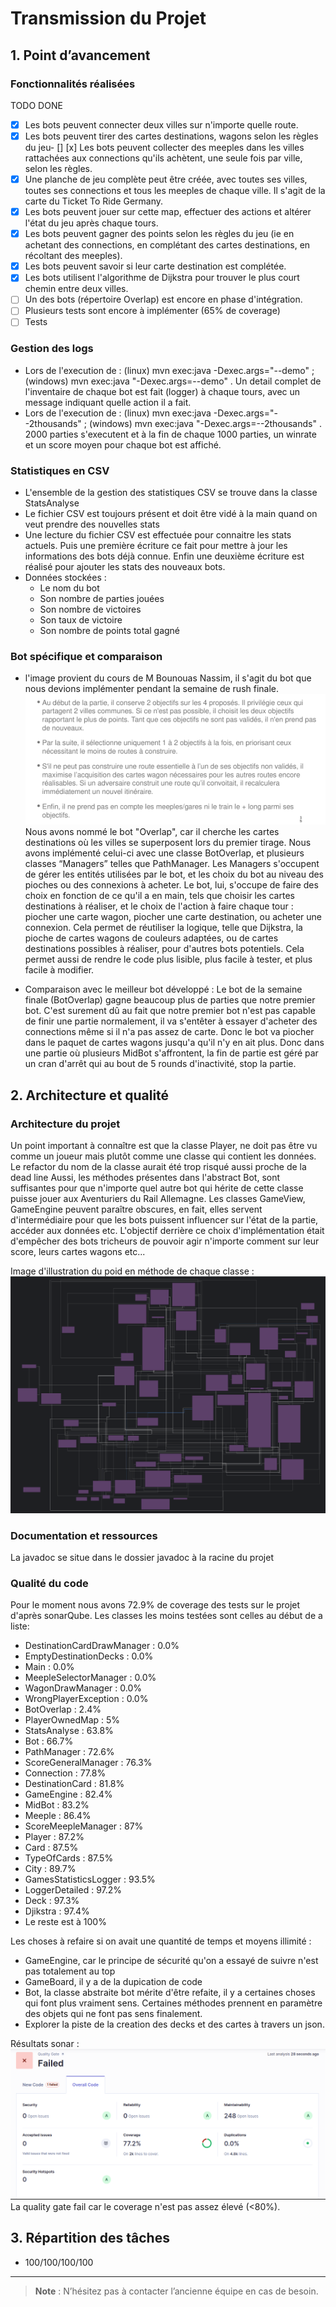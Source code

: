 # Transmission du Projet

## 1. Point d’avancement

### Fonctionnalités réalisées

TODO DONE 
- [x] Les bots peuvent connecter deux villes sur n'importe quelle route.
- [x] Les bots peuvent tirer des cartes destinations, wagons selon les règles du jeu- [] [x] Les bots peuvent collecter des meeples dans les villes rattachées aux connections qu'ils achètent, une seule fois par ville, selon les règles.
- [x] Une planche de jeu complète peut être créée, avec toutes ses villes, toutes ses connections et tous les meeples de chaque ville. Il s'agit de la carte du Ticket To Ride Germany.
- [x] Les bots peuvent jouer sur cette map, effectuer des actions et altérer l'état du jeu après chaque tours.
- [x] Les bots peuvent gagner des points selon les règles du jeu (ie en achetant des connections, en complétant des cartes destinations, en récoltant des meeples).
- [x] Les bots peuvent savoir si leur carte destination est complétée.
- [x] Les bots utilisent l'algorithme de Dijkstra pour trouver le plus court chemin entre deux villes.
- [ ] Un des bots (répertoire Overlap) est encore en phase d'intégration.
- [ ] Plusieurs tests sont encore à implémenter (65% de coverage)
- [ ] Tests 

### Gestion des logs
- Lors de l'execution de :
  (linux) mvn exec:java -Dexec.args="--demo" ; (windows) mvn exec:java "-Dexec.args=--demo"
. Un detail complet de l'inventaire de chaque bot est fait (logger) à chaque tours, avec un message indiquant quelle action il a fait.
- Lors de l'execution de : (linux) mvn exec:java -Dexec.args="--2thousands" ; (windows) mvn exec:java "-Dexec.args=--2thousands"
. 2000 parties s'executent et à la fin de chaque 1000 parties, un winrate et un score moyen pour chaque bot est affiché.

### Statistiques en CSV
- L'ensemble de la gestion des statistiques CSV se trouve dans la classe StatsAnalyse 
- Le fichier CSV est toujours présent et doit être vidé à la main quand on veut prendre des nouvelles stats 
- Une lecture du fichier CSV est effectuée pour connaitre les stats actuels.
  Puis une première écriture ce fait pour mettre à jour les informations des bots déjà connue.
  Enfin une deuxième écriture est réalisé pour ajouter les stats des nouveaux bots.
- Données stockées : 
  - Le nom du bot
  - Son nombre de parties jouées
  - Son nombre de victoires
  - Son taux de victoire
  - Son nombre de points total gagné

### Bot spécifique et comparaison

- l'image provient du cours de M Bounouas Nassim, il s'agit du bot que nous devions implémenter pendant la semaine de rush finale. 
![img_2.png](img_2.png)
Nous avons nommé le bot "Overlap", car il cherche les cartes destinations où les villes se superposent lors du premier tirage. 
Nous avons implémenté celui-ci avec une classe BotOverlap, et plusieurs classes “Managers” telles que PathManager. Les Managers s'occupent de gérer les entités utilisées par le bot, et les choix du bot au niveau des pioches ou des connexions à acheter. Le bot, lui, s'occupe de faire des choix en fonction de ce qu'il a en main, tels que choisir les cartes destinations à réaliser, et le choix de l'action à faire chaque tour : piocher une carte wagon, piocher une carte destination, ou acheter une connexion. 
Cela permet de réutiliser la logique, telle que Dijkstra, la pioche de cartes wagons de couleurs adaptées, ou de cartes destinations possibles à réaliser, pour d'autres bots potentiels. Cela permet aussi de rendre le code plus lisible, plus facile à tester, et plus facile à modifier.

- Comparaison avec le meilleur bot développé :
  Le bot de la semaine finale (BotOverlap) gagne beaucoup plus de parties que notre premier bot. C'est surement dû au fait que notre premier bot n'est pas capable
de finir une partie normalement, il va s'entêter à essayer d'acheter des connections même si il n'a pas assez de carte. Donc le bot va piocher dans le paquet de cartes wagons jusqu'a qu'il n'y en ait plus.
Donc dans une partie où plusieurs MidBot s'affrontent, la fin de partie est géré par un cran d'arrêt qui au bout de 5 rounds d'inactivité, stop la partie.

## 2. Architecture et qualité

### Architecture du projet
Un point important à connaître est que la classe Player, ne doit pas être vu comme un joueur mais plutôt comme
une classe qui contient les données. Le refactor du nom de la classe aurait été trop risqué aussi proche de la dead line
Aussi, les méthodes présentes dans l'abstract Bot, sont suffisantes pour que n'importe quel autre bot qui hérite de cette
classe puisse jouer aux Aventuriers du Rail Allemagne.
Les classes GameView, GameEngine peuvent paraître obscures, en fait, elles servent d'intermédiaire pour que les bots puissent
influencer sur l'état de la partie, accéder aux données etc. 
L'objectif derrière ce choix d'implémentation était d'empêcher des bots tricheurs de pouvoir agir n'importe comment sur leur score, 
leurs cartes wagons etc... 

Image d'illustration du poid en méthode de chaque classe :
![img_1.png](img_1.png)

### Documentation et ressources
La javadoc se situe dans le dossier javadoc à la racine du projet

### Qualité du code
Pour le moment nous avons 72.9% de coverage des tests sur le projet d'après sonarQube.
Les classes les moins testées sont celles au début de a liste:
- DestinationCardDrawManager : 0.0%
- EmptyDestinationDecks : 0.0%
- Main : 0.0%
- MeepleSelectorManager : 0.0%
- WagonDrawManager : 0.0%
- WrongPlayerException : 0.0%
- BotOverlap : 2.4%
- PlayerOwnedMap : 5%
- StatsAnalyse : 63.8%
- Bot : 66.7%
- PathManager : 72.6%
- ScoreGeneralManager : 76.3%
- Connection : 77.8%
- DestinationCard : 81.8%
- GameEngine : 82.4%
- MidBot : 83.2%
- Meeple : 86.4%
- ScoreMeepleManager : 87%
- Player : 87.2%
- Card : 87.5%
- TypeOfCards : 87.5%
- City : 89.7%
- GamesStatisticsLogger : 93.5%
- LoggerDetailed : 97.2%
- Deck : 97.3%
- Djikstra : 97.4%
- Le reste est à 100%

Les choses à refaire si on avait une quantité de temps et moyens illimité :
- GameEngine, car le principe de sécurité qu'on a essayé de suivre n'est pas totalement au top
- GameBoard, il y a de la dupication de code
- Bot, la classe abstraite bot mérite d'être refaite, il y a certaines choses qui font plus vraiment sens. Certaines méthodes prennent en paramètre des objets qui ne font pas sens finalement.
- Explorer la piste de la creation des decks et des cartes à travers un json.

Résultats sonar :
![img.png](img.png)
La quality gate fail car le coverage n'est pas assez élevé (<80%).
## 3. Répartition des tâches
- 100/100/100/100
---

> **Note** : N’hésitez pas à contacter l’ancienne équipe en cas de besoin.

